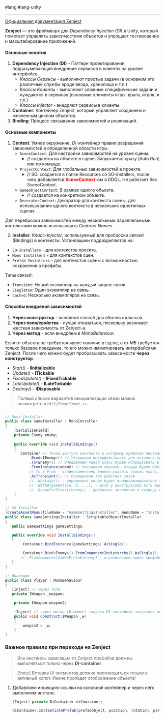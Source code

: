 #lang #lang-unity 

---
[Официальная документация Zenject](https://github.com/modesttree/Zenject)

**Zenject** — это фреймворк для *Dependency Injection (DI)* в Unity, который помогает управлять зависимостями объектов и упрощает тестирование и масштабирование приложений.

#### Основные понятия

1. **Dependency Injection (DI)** - Паттерн проектирования, подразумевающий внедрение сервисов в клиенты на уровне интерфейса.
	- *Классы Сервисы* - выполняют простые задачи (в основном это различные службы вроде ввода, хранилища и т.п.)
	- *Классы Клиенты* - выполняют сложные специфические задачи и нуждаются в сервисах (основные элементы игры: враги, игрок, и т.п.)
	- *Классы Injector* - внедряют сервисы в клиенты
2. **Container**: Контейнер Zenject, который управляет созданием и жизненным циклом объектов.
3. **Binding**: Процесс связывания зависимостей и реализаций.

#### Основные компоненты

1. **Context**:  Умное окружение, *DI-контейнер* правил разрешения зависимостей в определенной области игры.
   - `SceneContext`: Для настройки зависимостей на уровне сцены. 
	   - // создается на объекте в сцене. Запускается сразу (Auto Run) или по команде.
   - `ProjectContext`: Для глобальных зависимостей в проекте. 
	   - // SO. создается в папке Resources со SO-installers, после чего добавляется **<font color="#ff0000">SceneContext</font>**-ом в DDOL. Не работает без SceneContext.
   - `GameObjectContext`: В рамках одного объекта. 
	   - // создается на конкретном объекте.
   - `DecoratorContext`: Декоратор для контекста сцены, для использования одного контекста в нескольких однотипных сценах

Для переброски зависимостей между несколькими параллельными контекстами можно использовать *Contract Names*.


2. **Installer**: *Класс-Injector*, используемый для проброски *связей* (Bindings) в контексты. 
Установщики подразделяются на:
- `SO-Installers` - для контекстов проекта.
- `Mono Installers` - для контекстов сцен.
- `Prefab Installers` - для контекстов сцены с возможностью сохранения в префабы.

Типы связей:
   - `Transient`: Новый экземпляр на каждый запрос связи.
   - `Singleton`: Один экземпляр на связь.
   - `Cached`: Несколько экземпляров на связь.

#### Способы внедрения зависимостей

1. **Через конструктор** - основной способ для обычных классов.
2. **Через поля/свойства** - лучше отказаться, поскольку возникает жесткая зависимость от Zenject-а.
3. **Через метод** - если внедряем в *MonoBehaviour*.

Если от объекта не требуется явное наличие в сцене, а от *MB*  требуется только базовое поведение, то его можно иммитировать интерфейсами Zenject.
После чего можно будет пробрасывать зависимости **через конструктор**.

- *Start()* - **IInitializable**
- *Update()* - **ITickable**
- *FixedUpdate()* - **IFixedTickable**
- *LateUpdate()* - **ILateTickable**
- *Destroy()* - **IDisposable**


> Полный список вариантов инициализации связи можно посмотреть в `Util/CheatSheet.cs`.

```csharp

// Mono Installer
public class GameInstaller : MonoInstaller
{
	[SerializeField]
	private Enemy enemy;
	
	public override void InstallBindings()
	{
	   Container // Точка доступа контекста к которому привязан инсталлер
		   .Bind<IEnemy>() // Указываем интерфейс/класс для которого хотим задать реализацию в рамках контекста.
		   .To<Enemy>() // Определяем какой класс будем использовать в качестве реализации интерфейса
		   .FromInstance(enemy) // Указываем образец, откуда будем брать зависимости при создании экземпляров
		   // To и From - взаимозаменяемы (можно указать только класс, только шаблон, или и то и другое).
		   .AsTransient(); // Определяем тип действия связи
		   // .NonLazy(); - определяет когда будет инициализироваться экземпляр (по-умолчанию при первом запросе, с NonLazy - сразу при запуске контекста с инсталлерами)
		   // .WithArguments(a, b, ...); - если у конструктора есть еще аргументы, которых нет ни в одном контексте.
		   // .QueueForInject(enemy); - добавляет экземпляр в очередь на немедленную привязку ко всем точкам инъекции, без необходимости запроса с их стороны. (дополняет собой NonLazy, который отвечает только за инициализацию самого экземпляра)
	}
}
```

```csharp
// SO Installer
[CreateAssetMenu(fileName = "GameSettingsInstaller", menuName = "Installers/GameSettingsInstaller")]
public class GameSettingsInstaller : ScriptableObjectInstaller
{
   public GameSettings gameSettings;

   public override void InstallBindings()
   {
		Container.BindInstance(gameSettings).AsSingle();

		Container.Bind<Enemy>().FromComponentInHierarchy().AsSingle(); // FCIH - ищет экземпляр среди всех объектов в пределах контекста инсталлера
	   // .FromComponentInNewPrefab(enemy) - ограничиваем поиск префабом частью которого является enemy
   }
}
```

```csharp
// Инъекции
public class Player : MonoBehaviour
{
   [Inject] // через поле
   private IWeapon _weapon;

	private IWeapon weapon2;

	[Inject] // через метод (В момент запуска DI-контейнер запускает все методы инъекций которые может найти)
	public void Construct(IWeapon _w)
	{
		weapon2 = _w;
	}
}


```

### Важное правило при переходе на Zenject

> Все инстансы зависящих от Zenject префабов должны выполняться только через **DI-container**.

> [!note]  Вставка UI элементов должна производиться только в активный холст. Иначе пропадет отображение объекта!

1. Добавляем инъекцию ссылки на основной контейнер и через него выполняем инстанс.
	```csharp
	[Inject] private DiContainer diContainer;

	diContainer.InstantiatePrefab(prefabObject, position, rotation, parent);
	```

